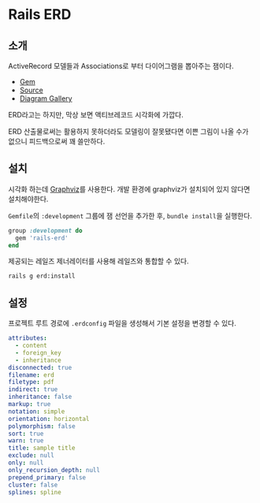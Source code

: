 # Rails ERD

## 소개

ActiveRecord 모델들과 Associations로 부터 다이어그램을 뽑아주는 잼이다.

* [Gem](https://rubygems.org/gems/rails-erd)
* [Source](https://github.com/voormedia/rails-erd)
* [Diagram Gallery](https://voormedia.github.io/rails-erd/gallery.html)

ERD라고는 하지만, 막상 보면 액티브레코드 시각화에 가깝다.

ERD 산출물로써는 활용하지 못하더라도 모델링이 잘못됐다면 이쁜 그림이 나올 수가 없으니 피드백으로써 꽤 쓸만하다.

## 설치

시각화 하는데 [Graphviz](https://www.graphviz.org)를 사용한다. 개발 환경에 graphviz가 설치되어 있지 않다면 설치해야한다.

`Gemfile`의 `:development` 그룹에 잼 선언을 추가한 후, `bundle install`을 실행한다.

```ruby
group :development do
  gem 'rails-erd'
end
```

제공되는 레일즈 제너레이터를 사용해 레일즈와 통합할 수 있다.

```bash
rails g erd:install
```

## 설정

프로젝트 루트 경로에 `.erdconfig` 파일을 생성해서 기본 설정을 변경할 수 있다.

```yaml
attributes:
  - content
  - foreign_key
  - inheritance
disconnected: true
filename: erd
filetype: pdf
indirect: true
inheritance: false
markup: true
notation: simple
orientation: horizontal
polymorphism: false
sort: true
warn: true
title: sample title
exclude: null
only: null
only_recursion_depth: null
prepend_primary: false
cluster: false
splines: spline
```

